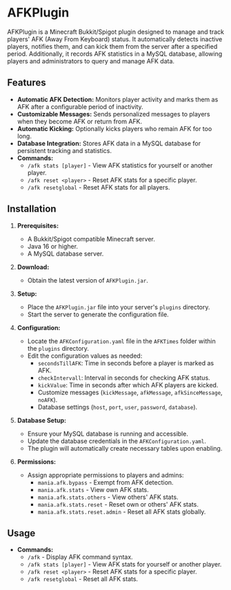 # AFKPlugin

AFKPlugin is a Minecraft Bukkit/Spigot plugin designed to manage and track players' AFK (Away From Keyboard) status. It automatically detects inactive players, notifies them, and can kick them from the server after a specified period. Additionally, it records AFK statistics in a MySQL database, allowing players and administrators to query and manage AFK data.

## Features

- **Automatic AFK Detection:** Monitors player activity and marks them as AFK after a configurable period of inactivity.
- **Customizable Messages:** Sends personalized messages to players when they become AFK or return from AFK.
- **Automatic Kicking:** Optionally kicks players who remain AFK for too long.
- **Database Integration:** Stores AFK data in a MySQL database for persistent tracking and statistics.
- **Commands:**
  - `/afk stats [player]` - View AFK statistics for yourself or another player.
  - `/afk reset <player>` - Reset AFK stats for a specific player.
  - `/afk resetglobal` - Reset AFK stats for all players.

## Installation

1. **Prerequisites:**
   - A Bukkit/Spigot compatible Minecraft server.
   - Java 16 or higher.
   - A MySQL database server.

2. **Download:**
   - Obtain the latest version of `AFKPlugin.jar`.

3. **Setup:**
   - Place the `AFKPlugin.jar` file into your server's `plugins` directory.
   - Start the server to generate the configuration file.

4. **Configuration:**
   - Locate the `AFKConfiguration.yaml` file in the `AFKTimes` folder within the `plugins` directory.
   - Edit the configuration values as needed:
     - `secondsTillAFK`: Time in seconds before a player is marked as AFK.
     - `checkIntervall`: Interval in seconds for checking AFK status.
     - `kickValue`: Time in seconds after which AFK players are kicked.
     - Customize messages (`kickMessage`, `afkMessage`, `afkSinceMessage`, `noAFK`).
     - Database settings (`host`, `port`, `user`, `password`, `database`).

5. **Database Setup:**
   - Ensure your MySQL database is running and accessible.
   - Update the database credentials in the `AFKConfiguration.yaml`.
   - The plugin will automatically create necessary tables upon enabling.

6. **Permissions:**
   - Assign appropriate permissions to players and admins:
     - `mania.afk.bypass` - Exempt from AFK detection.
     - `mania.afk.stats` - View own AFK stats.
     - `mania.afk.stats.others` - View others' AFK stats.
     - `mania.afk.stats.reset` - Reset own or others' AFK stats.
     - `mania.afk.stats.reset.admin` - Reset all AFK stats globally.

## Usage

- **Commands:**
  - `/afk` - Display AFK command syntax.
  - `/afk stats [player]` - View AFK stats for yourself or another player.
  - `/afk reset <player>` - Reset AFK stats for a specific player.
  - `/afk resetglobal` - Reset all AFK stats.
